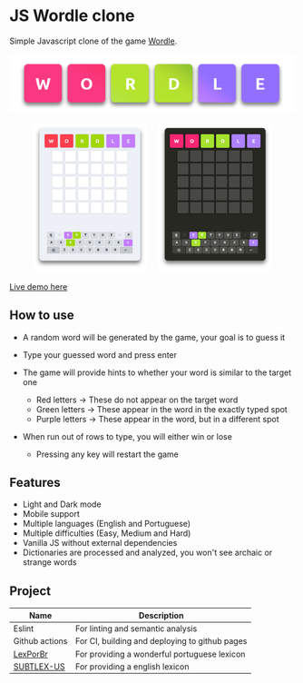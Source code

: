 # JS Wordle clone

Simple Javascript clone of the game [Wordle](https://en.wikipedia.org/wiki/Wordle).

<center>
	<p align="center">
		<img src=".github/screenshot01.png"/>
	</p>
</center>

<center>
    <p float="left" align="center">
        <img src=".github/screenshot02.png" style="width: 40%"/>
    	<span>&nbsp;&nbsp;&nbsp;</span>
        <img src=".github/screenshot03.png" style="width: 40%"/>
    </p>
</center>

[Live demo here](https://leandrosq.github.io/js-wordle/)

## How to use

- A random word will be generated by the game, your goal is to guess it
- Type your guessed word and press enter
- The game will provide hints to whether your word is similar to the target one
  - Red letters -> These do not appear on the target word
  - Green letters -> These appear in the word in the exactly typed spot
  - Purple letters -> These appear in the word, but in a different spot

- When run out of rows to type, you will either win or lose
  - Pressing any key will restart the game

## Features

- Light and Dark mode
- Mobile support
- Multiple languages (English and Portuguese)
- Multiple difficulties (Easy, Medium and Hard)
- Vanilla JS without external dependencies
- Dictionaries are processed and analyzed, you won't see archaic or strange words

## Project

| Name | Description |
| -- | -- |
| Eslint | For linting and semantic analysis |
| Github actions | For CI, building and deploying to github pages |
| [LexPorBr](http://www.lexicodoportugues.com/) | For providing a wonderful portuguese lexicon |
| [SUBTLEX-US](http://crr.ugent.be/archives/740) | For providing a english lexicon |
